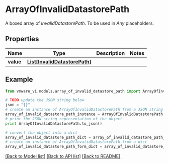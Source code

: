 # ArrayOfInvalidDatastorePath

A boxed array of *InvalidDatastorePath*. To be used in *Any* placeholders. 

## Properties
Name | Type | Description | Notes
------------ | ------------- | ------------- | -------------
**value** | [**List[InvalidDatastorePath]**](InvalidDatastorePath.md) |  | 

## Example

```python
from vmware_vi.models.array_of_invalid_datastore_path import ArrayOfInvalidDatastorePath

# TODO update the JSON string below
json = "{}"
# create an instance of ArrayOfInvalidDatastorePath from a JSON string
array_of_invalid_datastore_path_instance = ArrayOfInvalidDatastorePath.from_json(json)
# print the JSON string representation of the object
print ArrayOfInvalidDatastorePath.to_json()

# convert the object into a dict
array_of_invalid_datastore_path_dict = array_of_invalid_datastore_path_instance.to_dict()
# create an instance of ArrayOfInvalidDatastorePath from a dict
array_of_invalid_datastore_path_form_dict = array_of_invalid_datastore_path.from_dict(array_of_invalid_datastore_path_dict)
```
[[Back to Model list]](../README.md#documentation-for-models) [[Back to API list]](../README.md#documentation-for-api-endpoints) [[Back to README]](../README.md)



